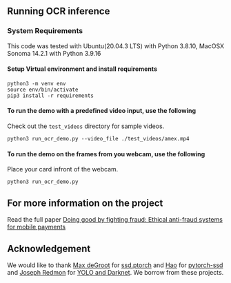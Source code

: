 ## Running OCR inference

### System Requirements

This code was tested with Ubuntu(20.04.3 LTS) with Python 3.8.10, MacOSX Sonoma 14.2.1 with Python 3.9.16

#### Setup Virtual environment and install requirements

```
python3 -m venv env
source env/bin/activate
pip3 install -r requirements
```
#### To run the demo with a predefined video input, use the following
Check out the `test_videos` directory for sample videos.

```
python3 run_ocr_demo.py --video_file ./test_videos/amex.mp4

```
#### To run the demo on the frames from you webcam, use the following
Place your card infront of the webcam.

```
python3 run_ocr_demo.py

```

## For more information on the project
Read the full paper [Doing good by fighting fraud: Ethical anti-fraud
systems for mobile payments](https://arxiv.org/pdf/2106.14861.pdf)

## Acknowledgement
We would like to thank [Max deGroot](https://github.com/amdegroot) for [ssd.ptorch](https://github.com/amdegroot/ssd.pytorch) and 
[Hao](https://github.com/qfgaohao) for [pytorch-ssd](https://github.com/qfgaohao/pytorch-ssd) and [Joseph Redmon](https://github.com/pjreddie)
for [YOLO and Darknet](https://github.com/pjreddie/darknet). We borrow from these projects.